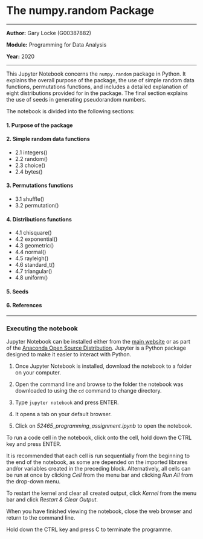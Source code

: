 # The numpy.random Package
***
**Author:** Gary Locke (G00387882)

**Module:** Programming for Data Analysis

**Year:** 2020
***

This Jupyter Notebook concerns the ```numpy.random``` package in Python. It explains the overall purpose of the package, the use of simple random data functions, permutations functions, and includes a detailed explanation of eight distributions provided for in the package. The final section explains the use of seeds in generating pseudorandom numbers. 

The notebook is divided into the following sections:

#### 1. Purpose of the package

#### 2. Simple random data functions
   
- 2.1 integers()
- 2.2 random()
- 2.3 choice()
- 2.4 bytes()
   
#### 3. Permutations functions
  
- 3.1 shuffle()
- 3.2 permutation()
   
#### 4. Distributions functions
  
- 4.1 chisquare()
- 4.2 exponential()
- 4.3 geometric()
- 4.4 normal()
- 4.5 rayleigh()
- 4.6 standard_t()
- 4.7 triangular()
- 4.8 uniform()

#### 5. Seeds

#### 6. References
***

### Executing the notebook

Jupyter Notebook can be installed either from the [main website](https://jupyter.org/) or as part of the [Anaconda Open Source Distribution](https://www.anaconda.com/products/individual). Jupyter is a Python package designed to make it easier to interact with Python.

1. Once Jupyter Notebook is installed, download the notebook to a folder on your computer.

2. Open the command line and browse to the folder the notebook was downloaded to using the ```cd``` command to change directory.

3. Type ```jupyter notebook``` and press ENTER.

4. It opens a tab on your default browser.

5. Click on *52465_programming_assignment.ipynb* to open the notebook.

To run a code cell in the notebook, click onto the cell, hold down the CTRL key and press ENTER. 

It is recommended that each cell is run sequentially from the beginning to the end of the notebook, as some are depended on the imported librares and/or variables created in the preceding block. Alternatively, all cells can be run at once by clicking *Cell* from the menu bar and clicking *Run All* from the drop-down menu.  

To restart the kernel and clear all created output, click *Kernel* from the menu bar and click *Restart & Clear Output*.

When you have finished viewing the notebook, close the web browser and return to the command line.

Hold down the CTRL key and press C to terminate the programme.

